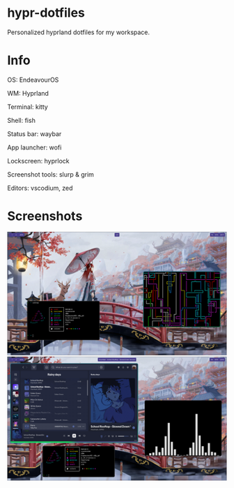 # hypr-dotfiles
Personalized hyprland dotfiles for my workspace.

# Info
OS: EndeavourOS

WM: Hyprland

Terminal: kitty

Shell: fish

Status bar: waybar

App launcher: wofi

Lockscreen: hyprlock

Screenshot tools: slurp & grim

Editors: vscodium, zed



# Screenshots
![Demo1](https://github.com/manakin404/hypr-dotfiles/blob/1939daf6821d5844269fc37d2ef84a2938b62199/screenshots/Demo1.png)
![Demo2](https://github.com/manakin404/hypr-dotfiles/blob/1939daf6821d5844269fc37d2ef84a2938b62199/screenshots/Demo2.png)

